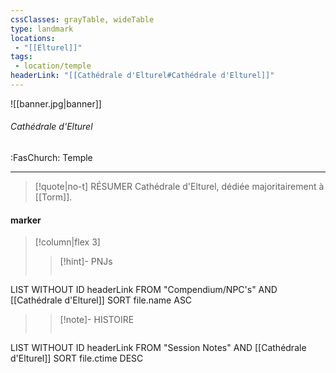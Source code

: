 ```yaml
---
cssClasses: grayTable, wideTable
type: landmark
locations:
 - "[[Elturel]]"
tags:
 - location/temple
headerLink: "[[Cathédrale d'Elturel#Cathédrale d'Elturel]]"
---
```


![[banner.jpg|banner]]
###### Cathédrale d'Elturel
<span class="sub2">:FasChurch: Temple</span>
___

> [!quote|no-t] RÉSUMER
>Cathédrale d'Elturel, dédiée majoritairement à [[Torm]].

#### marker
> [!column|flex 3]
> > [!hint]-  PNJs
> >```dataview
LIST WITHOUT ID headerLink
FROM "Compendium/NPC's" AND [[Cathédrale d'Elturel]]
SORT file.name ASC
> 
>> [!note]- HISTOIRE
>>```dataview
LIST WITHOUT ID headerLink
FROM "Session Notes" AND [[Cathédrale d'Elturel]]
SORT file.ctime DESC